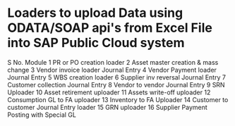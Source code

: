 # Loaders to upload Data using ODATA/SOAP api's from Excel File into SAP Public Cloud system


S No.	 Module
1    	 PR or PO creation loader
2	     Asset master creation & mass change
3	     Vendor invoice loader Journal Entry 
4	     Vendor Payment loader Journal Entry 
5	     WBS creation loader
6	     Supplier inv reversal Journal Entry 
7	     Customer collection Journal Entry 
8	     Vendor to vendor Journal Entry 
9	     SRN Uploader
10	   Asset retirement uploader
11	   Assets write-off uploader
12	   Consumption GL to FA uploader
13	   Inventory to FA Uploader
14	   Customer to customer Journal Entry loader
15	   GRN uploader
16	   Supplier Payment Posting with Special GL
